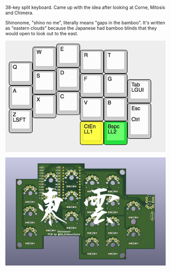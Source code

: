 38-key split keyboard. Came up with the idea after looking at Corne, Mitosis and Chimera.

Shinonome, "shino no me", literally means "gaps in the bamboo". It's written as "eastern clouds" because the Japanese had bamboo blinds that they would open to look out to the east.

![Layout](https://raw.githubusercontent.com/culturalsnow/Shinonome/master/img/layout.jpg)

![PCB](https://raw.githubusercontent.com/culturalsnow/Shinonome/master/img/PCB.jpg)
